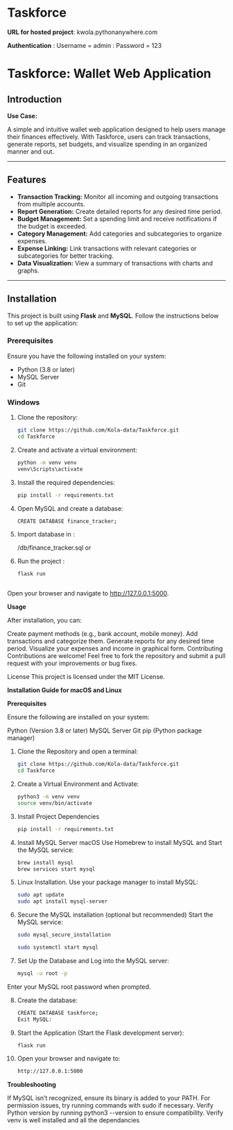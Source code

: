 # Taskforce 

**URL for hosted project**: kwola.pythonanywhere.com

**Authentication** : Username = admin
                   : Password = 123


# Taskforce: Wallet Web Application

## Introduction

**Use Case:** 

A simple and intuitive wallet web application designed to help users manage their finances effectively. With Taskforce, users can track transactions, generate reports, set budgets, and visualize spending in an organized manner and out.

---

## Features  

- **Transaction Tracking:** Monitor all incoming and outgoing transactions from multiple accounts.  
- **Report Generation:** Create detailed reports for any desired time period.  
- **Budget Management:** Set a spending limit and receive notifications if the budget is exceeded.  
- **Category Management:** Add categories and subcategories to organize expenses.  
- **Expense Linking:** Link transactions with relevant categories or subcategories for better tracking.  
- **Data Visualization:** View a summary of transactions with charts and graphs.  

---

## Installation  

This project is built using **Flask** and **MySQL**. Follow the instructions below to set up the application:  

### Prerequisites  
Ensure you have the following installed on your system:  
- Python (3.8 or later)  
- MySQL Server  
- Git  

### Windows  

1. Clone the repository:  
   ```bash  
   git clone https://github.com/Kola-data/Taskforce.git  
   cd Taskforce

2. Create and activate a virtual environment:
   ```bash
   python -m venv venv  
   venv\Scripts\activate

3. Install the required dependencies:
      ```bash
      pip install -r requirements.txt
  
  
4. Open MySQL and create a database:
      ```bash
      CREATE DATABASE finance_tracker;
  
5. Import database in :
  
      /db/finance_tracker.sql or
  
6. Run the project :
      ```bash
      flask run  



Open your browser and navigate to http://127.0.0.1:5000.


**Usage**

After installation, you can:

Create payment methods (e.g., bank account, mobile money).
Add transactions and categorize them.
Generate reports for any desired time period.
Visualize your expenses and income in graphical form.
Contributing
Contributions are welcome! Feel free to fork the repository and submit a pull request with your improvements or bug fixes.

License
This project is licensed under the MIT License.
   

**Installation Guide for macOS and Linux**

**Prerequisites**

Ensure the following are installed on your system:


Python (Version 3.8 or later)
MySQL Server
Git
pip (Python package manager)


1. Clone the Repository and open a terminal:
      ```bash
      git clone https://github.com/Kola-data/Taskforce.git
      cd Taskforce
  
2. Create a Virtual Environment and Activate:
      ```bash
      python3 -m venv venv
      source venv/bin/activate
  
3. Install Project Dependencies
      ```bash
      pip install -r requirements.txt
  
4. Install MySQL Server macOS Use Homebrew to install MySQL and Start the MySQL service:
      ```bash
      brew install mysql
      brew services start mysql
  
5. Linux Installation. Use your package manager to install MySQL:
      ```bash
      sudo apt update
      sudo apt install mysql-server

6. Secure the MySQL installation (optional but recommended) Start the MySQL service:
      ```bash
      sudo mysql_secure_installation
    
      sudo systemctl start mysql
  
7. Set Up the Database and Log into the MySQL server:
      ```bash
      mysql -u root -p

Enter your MySQL root password when prompted.

8. Create the database:
      ```bash
      CREATE DATABASE taskforce;
      Exit MySQL:

  
9. Start the Application (Start the Flask development server):
      ```bash
      flask run

10. Open your browser and navigate to:
      ```bash
      http://127.0.0.1:5000


**Troubleshooting**


If MySQL isn’t recognized, ensure its binary is added to your PATH.
For permission issues, try running commands with sudo if necessary.
Verify Python version by running python3 --version to ensure compatibility.
Verify venv is well installed and all the dependancies

